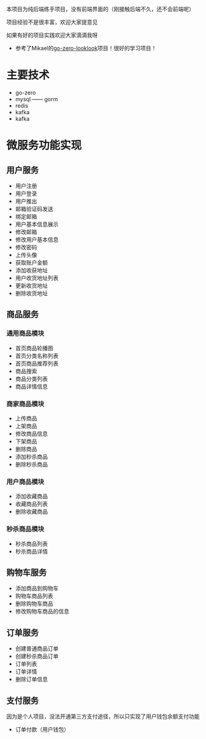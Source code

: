 本项目为纯后端练手项目，没有前端界面的（刚接触后端不久，还不会前端呢）

项目经验不是很丰富，欢迎大家提意见

如果有好的项目实践欢迎大家滴滴我呀

+ 参考了Mikael的[go-zero-looklook](https://github.com/Mikaelemmmm/go-zero-looklook)项目！很好的学习项目！

# 主要技术

+ go-zero
+ mysql —— gorm
+ redis
+ kafka
+ kafka

# 微服务功能实现

## 用户服务

+ 用户注册
+ 用户登录
+ 用户推出
+ 邮箱验证码发送
+ 绑定邮箱
+ 用户基本信息展示
+ 修改邮箱
+ 修改用户基本信息
+ 修改密码
+ 上传头像
+ 获取账户金额
+ 添加收获地址
+ 用户收货地址列表
+ 更新收货地址
+ 删除收货地址

## 商品服务

### 通用商品模块

+ 首页商品轮播图
+ 首页分类名称列表
+ 首页商品推荐列表
+ 商品搜索
+ 商品分类列表
+ 商品详情信息

### 商家商品模块

+ 上传商品
+ 上架商品
+ 修改商品信息
+ 下架商品
+ 删除商品
+ 添加秒杀商品
+ 删除秒杀商品

### 用户商品模块

+ 添加收藏商品
+ 收藏商品列表
+ 删除收藏商品

### 秒杀商品模块

+ 秒杀商品列表
+ 秒杀商品详情

## 购物车服务

+ 添加商品到购物车
+ 购物车商品列表
+ 删除购物车商品
+ 修改购物车商品的信息

## 订单服务

+ 创建普通商品订单
+ 创建秒杀商品订单
+ 订单列表
+ 订单详情
+ 删除订单信息

## 支付服务

因为是个人项目，没法开通第三方支付途径，所以只实现了用户钱包余额支付功能

+ 订单付款（用户钱包）